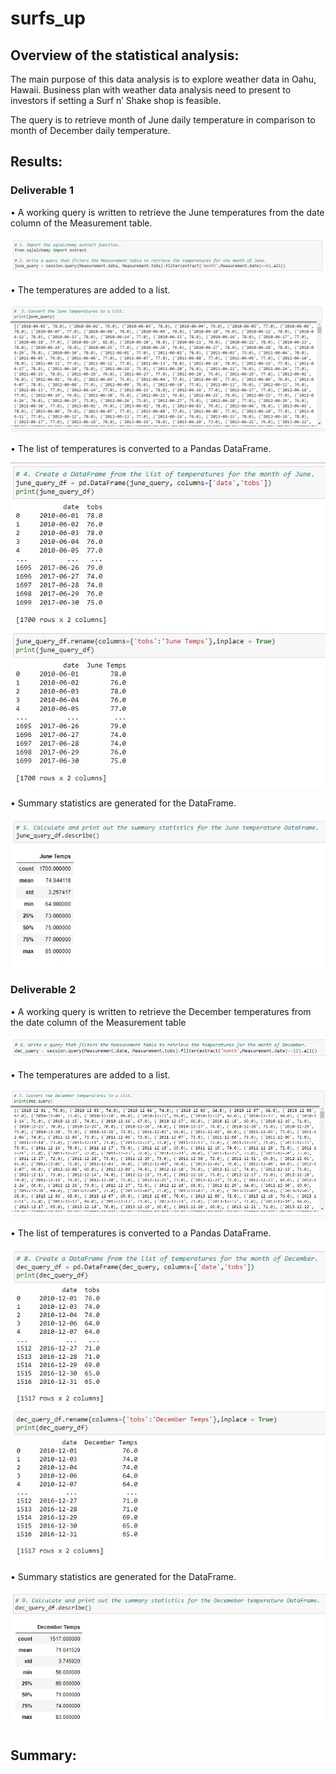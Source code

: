 # surfs_up

## Overview of the statistical analysis:

The main purpose of this data analysis is to explore weather data in Oahu, Hawaii.  Business plan with weather data analysis need to present to investors if setting a Surf n’ Shake shop is feasible.

The query is to retrieve month of June daily temperature in comparison to month of December daily temperature.


## Results:

### Deliverable 1

•	A working query is written to retrieve the June temperatures from the date column of the Measurement table. 

![d1_query_retrieve_June.png](https://github.com/OPahunang/surfs_up/blob/main/Resources/d1_query_retrieve_June.png)


•	The temperatures are added to a list.

![d1_temp_to_list.png](https://github.com/OPahunang/surfs_up/blob/main/Resources/d1_temp_to_list.png)


•	The list of temperatures is converted to a Pandas DataFrame. 

![d1_to_pandas_df.png](https://github.com/OPahunang/surfs_up/blob/main/Resources/d1_to_pandas_df.png)


•	Summary statistics are generated for the DataFrame. 

![d1_summary_stat.png](https://github.com/OPahunang/surfs_up/blob/main/Resources/d1_summary_stat.png)


### Deliverable 2

•	A working query is written to retrieve the December temperatures from the date column of the Measurement table

![d2_query_retrieve_Dec.png](https://github.com/OPahunang/surfs_up/blob/main/Resources/d2_query_retrieve_Dec.png)


•	The temperatures are added to a list.

![d2_temp_to_list.png](https://github.com/OPahunang/surfs_up/blob/main/Resources/d2_temp_to_list.png)


•	The list of temperatures is converted to a Pandas DataFrame.

![d2_to_pandas_df.png](https://github.com/OPahunang/surfs_up/blob/main/Resources/d2_to_pandas_df.png)


•	Summary statistics are generated for the DataFrame.

![d2_summary_stat.png](https://github.com/OPahunang/surfs_up/blob/main/Resources/d2_summary_stat.png)


## Summary:

![]()
